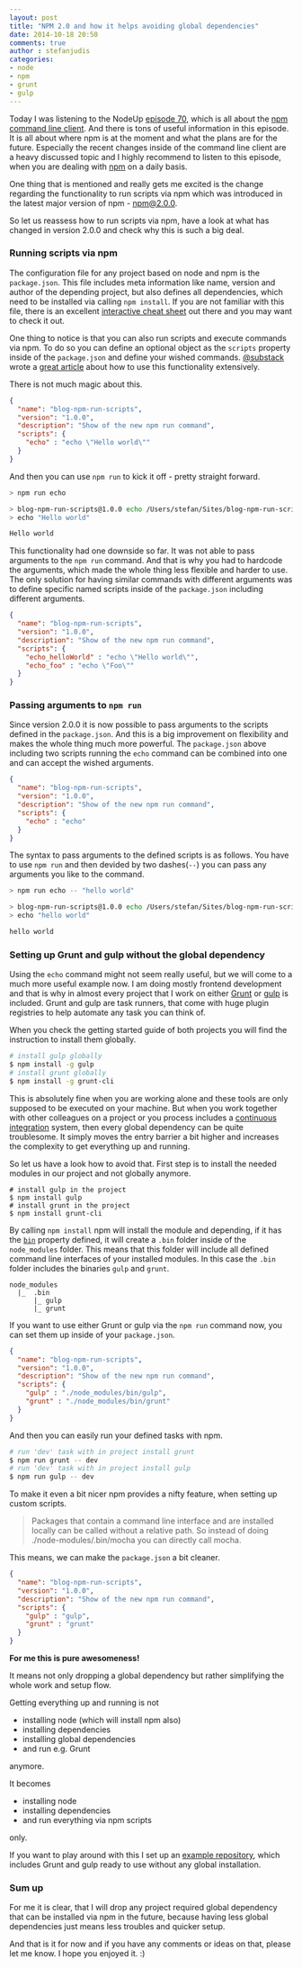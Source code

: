 ```yaml
---
layout: post
title: "NPM 2.0 and how it helps avoiding global dependencies"
date: 2014-10-18 20:50
comments: true
author : stefanjudis
categories:
- node
- npm
- grunt
- gulp
---
```


Today I was listening to the NodeUp [episode 70](http://nodeup.com/seventy), which is all about the [npm command line client](https://www.npmjs.org/package/npm). And there is tons of useful information in this episode. It is all about where npm is at the moment and what the plans are for the future. Especially the recent changes inside of the command line client are a heavy discussed topic and I highly recommend to listen to this episode, when you are dealing with [npm](https://www.npmjs.org/) on a daily basis.

One thing that is mentioned and really gets me excited is the change regarding the functionality to run scripts via npm which was introduced in the latest major version of npm - [npm@2.0.0](http://blog.npmjs.org/post/98131109725/npm-2-0-0).<!-- more -->

So let us reassess how to run scripts via npm, have a look at what has changed in version 2.0.0 and check why this is such a big deal.

### Running scripts via npm

The configuration file for any project based on node and npm is the `package.json`. This file includes meta information like name, version and author of the depending project, but also defines all dependencies, which need to be installed via calling `npm install`. If you are not familiar with this file, there is an excellent [interactive cheat sheet](http://browsenpm.org/package.json) out there and you may want to check it out.

One thing to notice is that you can also run scripts and execute commands via npm. To do so you can define an optional object as the `scripts` property inside of the `package.json` and define your wished commands. [@substack](https://twitter.com/substack) wrote a [great article](http://substack.net/task_automation_with_npm_run) about how to use this functionality extensively.

There is not much magic about this.

```json
{
  "name": "blog-npm-run-scripts",
  "version": "1.0.0",
  "description": "Show of the new npm run command",
  "scripts": {
    "echo" : "echo \"Hello world\""
  }
}
```

And then you can use `npm run` to kick it off - pretty straight forward.

```bash
> npm run echo

> blog-npm-run-scripts@1.0.0 echo /Users/stefan/Sites/blog-npm-run-scripts
> echo "Hello world"

Hello world
```

This functionality had one downside so far. It was not able to pass arguments to the `npm run` command. And that is why you had to hardcode the arguments, which made the whole thing less flexible and harder to use. The only solution for having similar commands with different arguments was to define specific named scripts inside of the `package.json` including different arguments.

```json
{
  "name": "blog-npm-run-scripts",
  "version": "1.0.0",
  "description": "Show of the new npm run command",
  "scripts": {
    "echo_helloWorld" : "echo \"Hello world\"",
    "echo_foo" : "echo \"Foo\""
  }
}
```

### Passing arguments to `npm run`

Since version 2.0.0 it is now possible to pass arguments to the scripts defined in the `package.json`. And this is a big improvement on flexibility and makes the whole thing much more powerful. The `package.json` above including two scripts running the `echo` command can be combined into one and can accept the wished arguments.

```json
{
  "name": "blog-npm-run-scripts",
  "version": "1.0.0",
  "description": "Show of the new npm run command",
  "scripts": {
    "echo" : "echo"
  }
}
```

The syntax to pass arguments to the defined scripts is as follows. You have to use `npm run` and then devided by two dashes(`--`) you can pass any arguments you like to the command.

```bash
> npm run echo -- "hello world"

> blog-npm-run-scripts@1.0.0 echo /Users/stefan/Sites/blog-npm-run-scripts
> echo "hello world"

hello world
```

### Setting up Grunt and gulp without the global dependency

Using the `echo` command might not seem really useful, but we will come to a much more useful example now. I am doing mostly frontend development and that is why in almost every project that I work on either [Grunt](http://gruntjs.com/) or [gulp](http://gulpjs.com/) is included. Grunt and gulp are task runners, that come with huge plugin registries to help automate any task you can think of.

When you check the getting started guide of both projects you will find the instruction to install them globally.

```bash
# install gulp globally
$ npm install -g gulp
# install grunt globally
$ npm install -g grunt-cli
```

This is absolutely fine when you are working alone and these tools are only supposed to be executed on your machine. But when you work together with other colleagues on a project or you process includes a [continuous integration](http://www.martinfowler.com/articles/continuousIntegration.html) system, then every global dependency can be quite troublesome. It simply moves the entry barrier a bit higher and increases the complexity to get everything up and running.

So let us have a look how to avoid that. First step is to install the needed modules in our project and not globally anymore.

```
# install gulp in the project
$ npm install gulp
# install grunt in the project
$ npm install grunt-cli
```

By calling `npm install` npm will install the module and depending, if it has the [`bin`](http://browsenpm.org/package.json#bin) property defined, it will create a `.bin` folder inside of the `node_modules` folder. This means that this folder will include all defined command line interfaces of your installed modules. In this case the `.bin` folder includes the binaries `gulp` and `grunt`.

```
node_modules
  |_  .bin
      |_ gulp
      |_ grunt
```

If you want to use either Grunt or gulp via the `npm run` command now, you can set them up inside of your `package.json`.

```json
{
  "name": "blog-npm-run-scripts",
  "version": "1.0.0",
  "description": "Show of the new npm run command",
  "scripts": {
    "gulp" : "./node_modules/bin/gulp",
    "grunt" : "./node_modules/bin/grunt"
  }
}
```

And then you can easily run your defined tasks with npm.

```bash
# run 'dev' task with in project install grunt
$ npm run grunt -- dev
# run 'dev' task with in project install gulp
$ npm run gulp -- dev
```

To make it even a bit nicer npm provides a nifty feature, when setting up custom scripts.

> Packages that contain a command line interface and are installed locally can be called without a relative path. So instead of doing ./node-modules/.bin/mocha you can directly call mocha.

This means, we can make the `package.json` a bit cleaner.

```json
{
  "name": "blog-npm-run-scripts",
  "version": "1.0.0",
  "description": "Show of the new npm run command",
  "scripts": {
    "gulp" : "gulp",
    "grunt" : "grunt"
  }
}
```

**For me this is pure awesomeness!**

It means not only dropping a global dependency but rather simplifying the whole work and setup flow.

Getting everything up and running is not

- installing node (which will install npm also)
- installing dependencies
- installing global dependencies
- and run e.g. Grunt

anymore.

It becomes

- installing node
- installing dependencies
- and run everything via npm scripts

only.

If you want to play around with this I set up an [example repository](https://github.com/stefanjudis/npm2-run-scripts-tryout), which includes Grunt and gulp ready to use without any global installation.

### Sum up

For me it is clear, that I will drop any project required global dependency that can be installed via npm in the future, because having less global dependencies just means less troubles and quicker setup.

And that is it for now and if you have any comments or ideas on that, please let me know. I hope you enjoyed it. :)
























